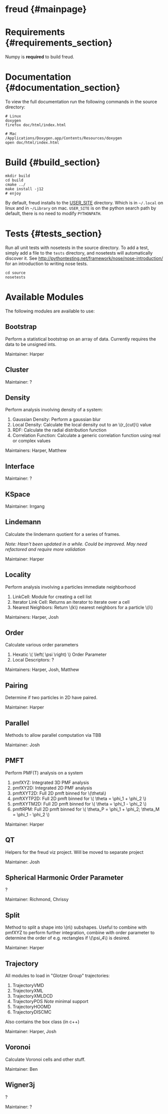 freud {#mainpage}
===============================================

# Requirements {#requirements_section}

Numpy is **required** to build freud.

# Documentation {#documentation_section}

To view the full documentation run the following commands in the source directory:

~~~
# Linux
doxygen
firefox doc/html/index.html

# Mac
/Applications/Doxygen.app/Contents/Resources/doxygen
open doc/html/index.html
~~~

# Build {#build_section}

~~~
mkdir build
cd build
cmake ../
make install -j12
# enjoy
~~~

By default, freud installs to the [USER_SITE](https://docs.python.org/2/install/index.html) directory. Which is in
`~/.local` on linux and in `~/Library` on mac. `USER_SITE` is on the python search path by default, there is no need to
modify `PYTHONPATH`.

# Tests {#tests_section}

Run all unit tests with nosetests in the source directory. To add a test, simply add a file to the `tests` directory,
and nosetests will automatically discover it. See http://pythontesting.net/framework/nose/nose-introduction/ for
an introduction to writing nose tests.

~~~
cd source
nosetests
~~~

# Available Modules #

The following modules are available to use:

## Bootstrap ##

Perform a statistical bootstrap on an array of data. Currently requires the data to be unsigned ints.

Maintainer: Harper

## Cluster ##

Maintainer: ?

## Density ##

Perform analysis involving density of a system:

1. Gaussian Density: Perform a gaussian blur
2. Local Density: Calculate the local density out to an \\(r_{cut}\\) value
3. RDF: Calculate the radial distribution function
4. Correlation Function: Calculate a generic correlation function using real or complex values

Maintainers: Harper, Matthew

## Interface ##

Maintainer: ?

## KSpace ##

Maintainer: Irrgang

## Lindemann ##

Calculate the lindemann quotient for a series of frames.

*Note: Hasn't been updated in a while. Could be improved. May need refactored and require more validation*

Maintainer: Harper

## Locality ##

Perform analysis involving a particles immediate neighborhood

1. LinkCell: Module for creating a cell list
2. Iterator Link Cell: Returns an iterator to iterate over a cell
3. Nearest Neighbors: Return \\(k\\) nearest neighbors for a particle \\(i\\)

Maintainers: Harper, Josh

## Order ##

Calculate various order parameters

1. Hexatic \\( \left( \psi \right) \\) Order Parameter
2. Local Descriptors: ?

Maintainers: Harper, Josh, Matthew

## Pairing ##

Determine if two particles in 2D have paired.

Maintainer: Harper

## Parallel ##

Methods to allow parallel computation via TBB

Maintainer: Josh

## PMFT ##

Perform PMF(T) analysis on a system

1. pmfXYZ: Integrated 3D PMF analysis
2. pmfXY2D: Integrated 2D PMF analysis
3. pmftXYT2D: Full 2D pmft binned for \\(\theta\\)
4. pmftXYTP2D: Full 2D pmft binned for \\( \theta = \phi_1 + \phi_2 \\)
5. pmftXYTM2D: Full 2D pmft binned for \\( \theta = \phi_1 - \phi_2 \\)
6. pmftRPM: Full 2D pmft binned for \\( \theta_P = \phi_1 + \phi_2; \theta_M = \phi_1 - \phi_2 \\)

Maintainer: Harper

## QT ##

Helpers for the freud viz project. Will be moved to separate project

Maintainer: Josh

## Spherical Harmonic Order Parameter ##

?

Maintainer: Richmond, Chrissy

## Split ##

Method to split a shape into \\(n\\) subshapes. Useful to combine with pmfXYZ to perform further integration, combine with order parameter to determine the order of e.g. rectangles if \\(\psi_4\\) is desired.

Maintainer: Harper

## Trajectory ##

All modules to load in "Glotzer Group" trajectories:

1. TrajectoryVMD
2. TrajectoryXML
3. TrajectoryXMLDCD
4. TrajectoryPOS *Note* minimal support
5. TrajectoryHOOMD
6. TrajectoryDISCMC

Also contains the box class (in c++)

Maintainer: Harper, Josh

## Voronoi ##

Calculate Voronoi cells and other stuff.

Maintainer: Ben

## Wigner3j ##

?

Maintainer: ?
